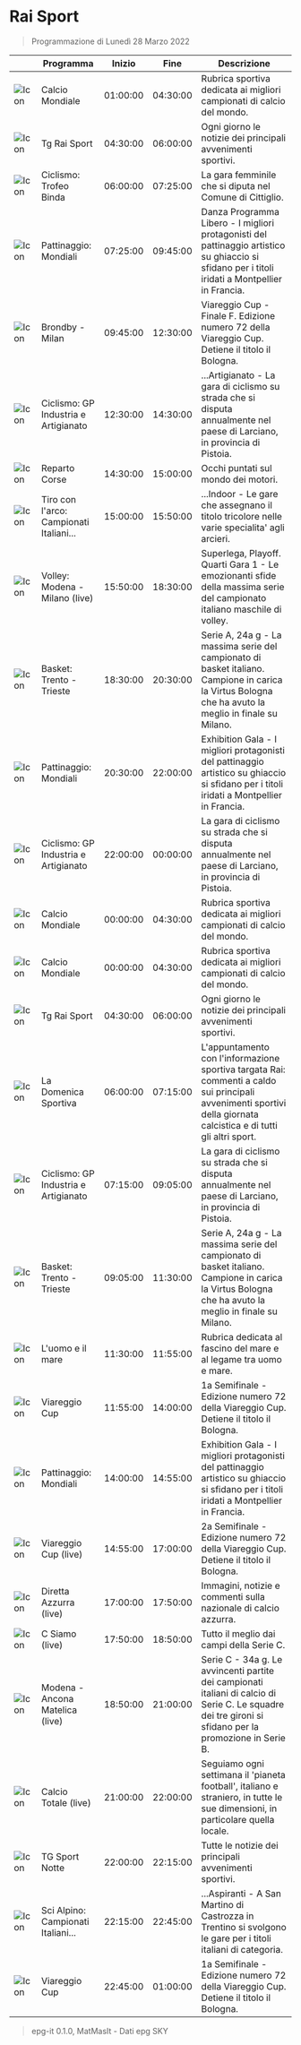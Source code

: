 # Rai Sport
> Programmazione di Lunedì 28 Marzo 2022

||Programma|Inizio|Fine|Descrizione|
|---|---|---|---|---|
|![Icon](https://guidatv.sky.it/uuid/sportcalcio_cover_gc2KOQiZI.png)|Calcio Mondiale|01:00:00|04:30:00|Rubrica sportiva dedicata ai migliori campionati di calcio del mondo.
|![Icon](https://guidatv.sky.it/uuid/sportcalcio_cover_gc2KOQiZI.png)|Tg Rai Sport|04:30:00|06:00:00|Ogni giorno le notizie dei principali avvenimenti sportivi.
|![Icon](https://guidatv.sky.it/uuid/sportcalcio_cover_gc2KOQiZI.png)|Ciclismo: Trofeo Binda|06:00:00|07:25:00|La gara femminile che si diputa nel Comune di Cittiglio.
|![Icon](https://guidatv.sky.it/uuid/sportcalcio_cover_gc2KOQiZI.png)|Pattinaggio: Mondiali|07:25:00|09:45:00|Danza Programma Libero - I migliori protagonisti del pattinaggio artistico su ghiaccio si sfidano per i titoli iridati a Montpellier in Francia.
|![Icon](https://guidatv.sky.it/uuid/sportcalcio_cover_gc2KOQiZI.png)|Brondby - Milan|09:45:00|12:30:00|Viareggio Cup - Finale F. Edizione numero 72 della Viareggio Cup. Detiene il titolo il Bologna.
|![Icon](https://guidatv.sky.it/uuid/sportcalcio_cover_gc2KOQiZI.png)|Ciclismo: GP Industria e Artigianato|12:30:00|14:30:00|...Artigianato - La gara di ciclismo su strada che si disputa annualmente nel paese di Larciano, in provincia di Pistoia.
|![Icon](https://guidatv.sky.it/uuid/sportcalcio_cover_gc2KOQiZI.png)|Reparto Corse|14:30:00|15:00:00|Occhi puntati sul mondo dei motori.
|![Icon](https://guidatv.sky.it/uuid/sportcalcio_cover_gc2KOQiZI.png)|Tiro con l&#039;arco: Campionati Italiani...|15:00:00|15:50:00|...Indoor - Le gare che assegnano il titolo tricolore nelle varie specialita&#039; agli arcieri.
|![Icon](https://guidatv.sky.it/uuid/sportcalcio_cover_gc2KOQiZI.png)|Volley: Modena - Milano (live)|15:50:00|18:30:00|Superlega, Playoff. Quarti Gara 1 - Le emozionanti sfide della massima serie del campionato italiano maschile di volley.
|![Icon](https://guidatv.sky.it/uuid/sportcalcio_cover_gc2KOQiZI.png)|Basket: Trento - Trieste|18:30:00|20:30:00|Serie A, 24a g - La massima serie del campionato di basket italiano. Campione in carica la Virtus Bologna che ha avuto la meglio in finale su Milano.
|![Icon](https://guidatv.sky.it/uuid/sportcalcio_cover_gc2KOQiZI.png)|Pattinaggio: Mondiali|20:30:00|22:00:00|Exhibition Gala - I migliori protagonisti del pattinaggio artistico su ghiaccio si sfidano per i titoli iridati a Montpellier in Francia.
|![Icon](https://guidatv.sky.it/uuid/sportcalcio_cover_gc2KOQiZI.png)|Ciclismo: GP Industria e Artigianato|22:00:00|00:00:00|La gara di ciclismo su strada che si disputa annualmente nel paese di Larciano, in provincia di Pistoia.
|![Icon](https://guidatv.sky.it/uuid/sportcalcio_cover_gc2KOQiZI.png)|Calcio Mondiale|00:00:00|04:30:00|Rubrica sportiva dedicata ai migliori campionati di calcio del mondo.
|![Icon](https://guidatv.sky.it/uuid/sportcalcio_cover_gc2KOQiZI.png)|Calcio Mondiale|00:00:00|04:30:00|Rubrica sportiva dedicata ai migliori campionati di calcio del mondo.
|![Icon](https://guidatv.sky.it/uuid/sportcalcio_cover_gc2KOQiZI.png)|Tg Rai Sport|04:30:00|06:00:00|Ogni giorno le notizie dei principali avvenimenti sportivi.
|![Icon](https://guidatv.sky.it/uuid/sportcalcio_cover_gc2KOQiZI.png)|La Domenica Sportiva|06:00:00|07:15:00|L&#039;appuntamento con l&#039;informazione sportiva targata Rai: commenti a caldo sui principali avvenimenti sportivi della giornata calcistica e di tutti gli altri sport.
|![Icon](https://guidatv.sky.it/uuid/sportcalcio_cover_gc2KOQiZI.png)|Ciclismo: GP Industria e Artigianato|07:15:00|09:05:00|La gara di ciclismo su strada che si disputa annualmente nel paese di Larciano, in provincia di Pistoia.
|![Icon](https://guidatv.sky.it/uuid/sportcalcio_cover_gc2KOQiZI.png)|Basket: Trento - Trieste|09:05:00|11:30:00|Serie A, 24a g - La massima serie del campionato di basket italiano. Campione in carica la Virtus Bologna che ha avuto la meglio in finale su Milano.
|![Icon](https://guidatv.sky.it/uuid/sportcalcio_cover_gc2KOQiZI.png)|L&#039;uomo e il mare|11:30:00|11:55:00|Rubrica dedicata al fascino del mare e al legame tra uomo e mare.
|![Icon](https://guidatv.sky.it/uuid/sportcalcio_cover_gc2KOQiZI.png)|Viareggio Cup|11:55:00|14:00:00|1a Semifinale - Edizione numero 72 della Viareggio Cup. Detiene il titolo il Bologna.
|![Icon](https://guidatv.sky.it/uuid/sportcalcio_cover_gc2KOQiZI.png)|Pattinaggio: Mondiali|14:00:00|14:55:00|Exhibition Gala - I migliori protagonisti del pattinaggio artistico su ghiaccio si sfidano per i titoli iridati a Montpellier in Francia.
|![Icon](https://guidatv.sky.it/uuid/sportcalcio_cover_gc2KOQiZI.png)|Viareggio Cup (live)|14:55:00|17:00:00|2a Semifinale - Edizione numero 72 della Viareggio Cup. Detiene il titolo il Bologna.
|![Icon](https://guidatv.sky.it/uuid/sportcalcio_cover_gc2KOQiZI.png)|Diretta Azzurra (live)|17:00:00|17:50:00|Immagini, notizie e commenti sulla nazionale di calcio azzurra.
|![Icon](https://guidatv.sky.it/uuid/sportcalcio_cover_gc2KOQiZI.png)|C Siamo (live)|17:50:00|18:50:00|Tutto il meglio dai campi della Serie C.
|![Icon](https://guidatv.sky.it/uuid/sportcalcio_cover_gc2KOQiZI.png)|Modena - Ancona Matelica (live)|18:50:00|21:00:00|Serie C - 34a g. Le avvincenti partite dei campionati italiani di calcio di Serie C. Le squadre dei tre gironi si sfidano per la promozione in Serie B.
|![Icon](https://guidatv.sky.it/uuid/sportcalcio_cover_gc2KOQiZI.png)|Calcio Totale (live)|21:00:00|22:00:00|Seguiamo ogni settimana il &#039;pianeta football&#039;, italiano e straniero, in tutte le sue dimensioni, in particolare quella locale.
|![Icon](https://guidatv.sky.it/uuid/sportcalcio_cover_gc2KOQiZI.png)|TG Sport Notte|22:00:00|22:15:00|Tutte le notizie dei principali avvenimenti sportivi.
|![Icon](https://guidatv.sky.it/uuid/sportcalcio_cover_gc2KOQiZI.png)|Sci Alpino: Campionati Italiani...|22:15:00|22:45:00|...Aspiranti - A San Martino di Castrozza in Trentino si svolgono le gare per i titoli italiani di categoria.
|![Icon](https://guidatv.sky.it/uuid/sportcalcio_cover_gc2KOQiZI.png)|Viareggio Cup|22:45:00|01:00:00|1a Semifinale - Edizione numero 72 della Viareggio Cup. Detiene il titolo il Bologna.



 > epg-it 0.1.0, MatMasIt - Dati epg SKY